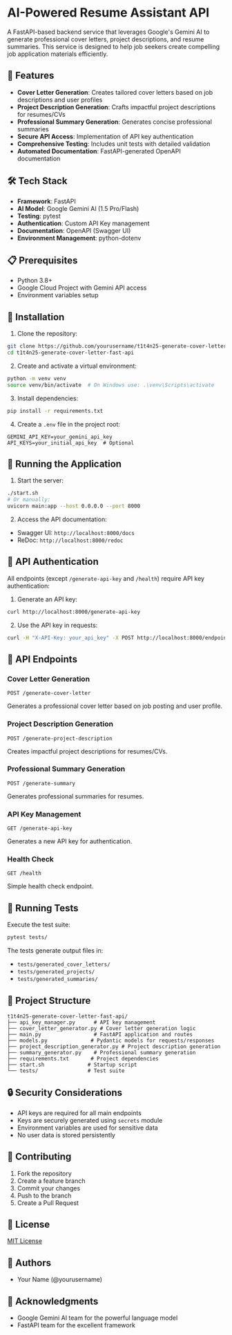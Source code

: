 # AI-Powered Resume Assistant API

A FastAPI-based backend service that leverages Google's Gemini AI to generate professional cover letters, project descriptions, and resume summaries. This service is designed to help job seekers create compelling job application materials efficiently.

## 🚀 Features

- **Cover Letter Generation**: Creates tailored cover letters based on job descriptions and user profiles
- **Project Description Generation**: Crafts impactful project descriptions for resumes/CVs
- **Professional Summary Generation**: Generates concise professional summaries
- **Secure API Access**: Implementation of API key authentication
- **Comprehensive Testing**: Includes unit tests with detailed validation
- **Automated Documentation**: FastAPI-generated OpenAPI documentation

## 🛠️ Tech Stack

- **Framework**: FastAPI
- **AI Model**: Google Gemini AI (1.5 Pro/Flash)
- **Testing**: pytest
- **Authentication**: Custom API Key management
- **Documentation**: OpenAPI (Swagger UI)
- **Environment Management**: python-dotenv

## 📋 Prerequisites

- Python 3.8+
- Google Cloud Project with Gemini API access
- Environment variables setup

## 🔧 Installation

1. Clone the repository:
```bash
git clone https://github.com/yourusername/t1t4n25-generate-cover-letter-fast-api.git
cd t1t4n25-generate-cover-letter-fast-api
```

2. Create and activate a virtual environment:
```bash
python -m venv venv
source venv/bin/activate  # On Windows use: .\venv\Scripts\activate
```

3. Install dependencies:
```bash
pip install -r requirements.txt
```

4. Create a `.env` file in the project root:
```env
GEMINI_API_KEY=your_gemini_api_key
API_KEYS=your_initial_api_key  # Optional
```

## 🚀 Running the Application

1. Start the server:
```bash
./start.sh
# Or manually:
uvicorn main:app --host 0.0.0.0 --port 8000
```

2. Access the API documentation:
- Swagger UI: `http://localhost:8000/docs`
- ReDoc: `http://localhost:8000/redoc`

## 🔑 API Authentication

All endpoints (except `/generate-api-key` and `/health`) require API key authentication:

1. Generate an API key:
```bash
curl http://localhost:8000/generate-api-key
```

2. Use the API key in requests:
```bash
curl -H "X-API-Key: your_api_key" -X POST http://localhost:8000/endpoint
```

## 📝 API Endpoints

### Cover Letter Generation
```http
POST /generate-cover-letter
```
Generates a professional cover letter based on job posting and user profile.

### Project Description Generation
```http
POST /generate-project-description
```
Creates impactful project descriptions for resumes/CVs.

### Professional Summary Generation
```http
POST /generate-summary
```
Generates professional summaries for resumes.

### API Key Management
```http
GET /generate-api-key
```
Generates a new API key for authentication.

### Health Check
```http
GET /health
```
Simple health check endpoint.

## 🧪 Running Tests

Execute the test suite:
```bash
pytest tests/
```

The tests generate output files in:
- `tests/generated_cover_letters/`
- `tests/generated_projects/`
- `tests/generated_summaries/`

## 📁 Project Structure

```
t1t4n25-generate-cover-letter-fast-api/
├── api_key_manager.py      # API key management
├── cover_letter_generator.py # Cover letter generation logic
├── main.py                 # FastAPI application and routes
├── models.py              # Pydantic models for requests/responses
├── project_description_generator.py # Project description generation
├── summary_generator.py    # Professional summary generation
├── requirements.txt       # Project dependencies
├── start.sh              # Startup script
└── tests/                # Test suite
```

## 🔒 Security Considerations

- API keys are required for all main endpoints
- Keys are securely generated using `secrets` module
- Environment variables are used for sensitive data
- No user data is stored persistently

## 🤝 Contributing

1. Fork the repository
2. Create a feature branch
3. Commit your changes
4. Push to the branch
5. Create a Pull Request

## 📄 License

[MIT License](LICENSE)

## 👥 Authors

- Your Name (@yourusername)

## 🙏 Acknowledgments

- Google Gemini AI team for the powerful language model
- FastAPI team for the excellent framework